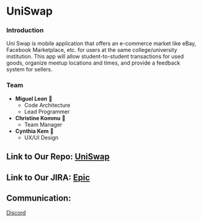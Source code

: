# UniSwap

### Introduction
  Uni Swap is mobile application that offers an e-commerce market like eBay, Facebook Marketplace, etc. for users at the same college/university institution. This app will allow student-to-student transactions for used goods, organize meetup locations and times, and provide a feedback system for sellers.

### Team

* **Miguel Leon** :ghost:
    * Code Architecture
    * Lead Programmer
* **Christine Kommu** :lollipop:
    * Team Manager
* **Cynthia Kem** :dumpling:
  * UX/UI Design

## Link to Our Repo: [UniSwap](https://github.com/MiguelL1304/UniSwap.git)

## Link to Our JIRA: [Epic](https://jira.ggc.edu/projects/SDII24/issues/SDII24-8?filter=allopenissues)

## Communication: 
[Discord](https://discord.gg/vTHar55mdF)